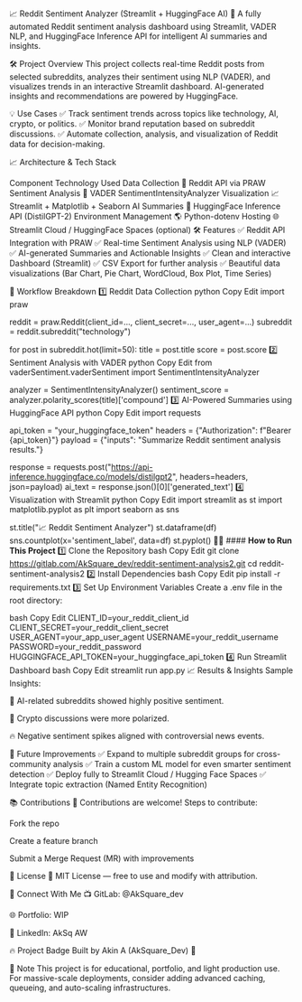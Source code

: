 📈 Reddit Sentiment Analyzer (Streamlit + HuggingFace AI)
🚀 A fully automated Reddit sentiment analysis dashboard using Streamlit, VADER NLP, and HuggingFace Inference API for intelligent AI summaries and insights.

🛠️ Project Overview
This project collects real-time Reddit posts from selected subreddits, analyzes their sentiment using NLP (VADER), and visualizes trends in an interactive Streamlit dashboard. AI-generated insights and recommendations are powered by HuggingFace.

💡 Use Cases
✅ Track sentiment trends across topics like technology, AI, crypto, or politics.
✅ Monitor brand reputation based on subreddit discussions.
✅ Automate collection, analysis, and visualization of Reddit data for decision-making.

📈 Architecture & Tech Stack

Component	Technology Used
Data Collection	🔗 Reddit API via PRAW
Sentiment Analysis	🧠 VADER SentimentIntensityAnalyzer
Visualization	📈 Streamlit + Matplotlib + Seaborn
AI Summaries	🤖 HuggingFace Inference API (DistilGPT-2)
Environment Management	🌎 Python-dotenv
Hosting	🌐 Streamlit Cloud / HuggingFace Spaces (optional)
🛠️ Features
✅ Reddit API Integration with PRAW
✅ Real-time Sentiment Analysis using NLP (VADER)
✅ AI-generated Summaries and Actionable Insights
✅ Clean and interactive Dashboard (Streamlit)
✅ CSV Export for further analysis
✅ Beautiful data visualizations (Bar Chart, Pie Chart, WordCloud, Box Plot, Time Series)

🔄 Workflow Breakdown
1️⃣ Reddit Data Collection
python
Copy
Edit
import praw

reddit = praw.Reddit(client_id=..., client_secret=..., user_agent=...)
subreddit = reddit.subreddit("technology")

for post in subreddit.hot(limit=50):
    title = post.title
    score = post.score
2️⃣ Sentiment Analysis with VADER
python
Copy
Edit
from vaderSentiment.vaderSentiment import SentimentIntensityAnalyzer

analyzer = SentimentIntensityAnalyzer()
sentiment_score = analyzer.polarity_scores(title)['compound']
3️⃣ AI-Powered Summaries using HuggingFace API
python
Copy
Edit
import requests

api_token = "your_huggingface_token"
headers = {"Authorization": f"Bearer {api_token}"}
payload = {"inputs": "Summarize Reddit sentiment analysis results."}

response = requests.post("https://api-inference.huggingface.co/models/distilgpt2", headers=headers, json=payload)
ai_text = response.json()[0]['generated_text']
4️⃣ Visualization with Streamlit
python
Copy
Edit
import streamlit as st
import matplotlib.pyplot as plt
import seaborn as sns

st.title("📈 Reddit Sentiment Analyzer")
st.dataframe(df)
sns.countplot(x='sentiment_label', data=df)
st.pyplot()
👨‍💻 #### **How to Run This Project**
1️⃣ Clone the Repository
bash
Copy
Edit
git clone https://gitlab.com/AkSquare_dev/reddit-sentiment-analysis2.git
cd reddit-sentiment-analysis2
2️⃣ Install Dependencies
bash
Copy
Edit
pip install -r requirements.txt
3️⃣ Set Up Environment Variables
Create a .env file in the root directory:

bash
Copy
Edit
CLIENT_ID=your_reddit_client_id
CLIENT_SECRET=your_reddit_client_secret
USER_AGENT=your_app_user_agent
USERNAME=your_reddit_username
PASSWORD=your_reddit_password
HUGGINGFACE_API_TOKEN=your_huggingface_api_token
4️⃣ Run Streamlit Dashboard
bash
Copy
Edit
streamlit run app.py
📈 Results & Insights
Sample Insights:

🚀 AI-related subreddits showed highly positive sentiment.

💬 Crypto discussions were more polarized.

🔥 Negative sentiment spikes aligned with controversial news events.

💪 Future Improvements
✅ Expand to multiple subreddit groups for cross-community analysis
✅ Train a custom ML model for even smarter sentiment detection
✅ Deploy fully to Streamlit Cloud / Hugging Face Spaces
✅ Integrate topic extraction (Named Entity Recognition)

📚 Contributions
👥 Contributions are welcome!
Steps to contribute:

Fork the repo

Create a feature branch

Submit a Merge Request (MR) with improvements

💎 License
📜 MIT License — free to use and modify with attribution.

📱 Connect With Me
📺 GitLab: @AkSquare_dev

🌐 Portfolio: WIP

👤 LinkedIn: AkSq AW

🔥 Project Badge
Built by Akin A (AkSquare_Dev) 🚀

📌 Note
This project is for educational, portfolio, and light production use. For massive-scale deployments, consider adding advanced caching, queueing, and auto-scaling infrastructures.


